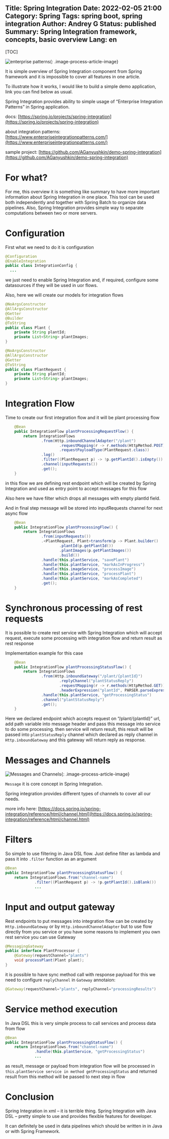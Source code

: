 Title: Spring Integration
Date: 2022-02-05 21:00
Category: Spring
Tags: spring boot, spring integration
Author: Andrey G
Status: published
Summary: Spring Integration framework, concepts, basic overview
Lang: en
---

[TOC]

![enterprise patterns](images/EIP_all_Vorschaubild.png){: .image-process-article-image}

It is simple overview of Spring Integration component from Spring framework and it is impossible to cover all features in one article.

To illustrate how it works, I would like to build a simple demo application, link you can find below as usual.

Spring Integration provides ability to simple usage of “Enterprise Integration Patterns” in Spring application.

docs: [https://spring.io/projects/spring-integration](https://spring.io/projects/spring-integration)

about integration patterns: [https://www.enterpriseintegrationpatterns.com/](https://www.enterpriseintegrationpatterns.com/)

sample project: [https://github.com/AGanyushkin/demo-spring-integration](https://github.com/AGanyushkin/demo-spring-integration)

# For what?

For me, this overview it is something like summary to have more important information about Spring Integration in one place. This tool can be used both independently and together with Spring Batch to organize data pipelines. Also, Spring Integration provides simple way to separate computations between two or more servers.

# Configuration

First what we need to do it is configuration

```java
@Configuration
@EnableIntegration
public class IntegrationConfig {
  ...
```

we just need to enable Spring Integration and, if required, configure some datasources if they will be used in uor flows.

Also, here we will create our models for integration flows

```java
@NoArgsConstructor
@AllArgsConstructor
@Getter
@Builder
@ToString
public class Plant {
    private String plantId;
    private List<String> plantImages;
}

@NoArgsConstructor
@AllArgsConstructor
@Getter
@ToString
public class PlantRequest {
    private String plantId;
    private List<String> plantImages;
}
```

# Integration Flow

Time to create our first integration flow and it will be plant processing flow

```java
    @Bean
    public IntegrationFlow plantProcessingRequestFlow() {
        return IntegrationFlows
                .from(Http.inboundChannelAdapter("/plant")
                        .requestMapping(r -> r.methods(HttpMethod.POST))
                        .requestPayloadType(PlantRequest.class))
                .log()
                .filter((PlantRequest p) -> !p.getPlantId().isEmpty())
                .channel(inputRequests())
                .get();
    }
```

in this flow we are defining rest endpoint which will be created by Spring Integration and used as entry point to accept messages for this flow

Also here we have filter which drops all messages with empty plantId field.

And in final step message will be stored into inputRequests channel for next async flow

```java
    @Bean
    public IntegrationFlow plantProcessingFlow() {
        return IntegrationFlows
                .from(inputRequests())
                .<PlantRequest, Plant>transform(p -> Plant.builder()
                        .plantId(p.getPlantId())
                        .plantImages(p.getPlantImages())
                        .build())
                .handle(this.plantService, "savePlant")
                .handle(this.plantService, "markAsInProgress")
                .handle(this.imageService, "processImage")
                .handle(this.plantService, "processPlant")
                .handle(this.plantService, "markAsCompleted")
                .get();
    }
```

# Synchronous processing of rest requests

It is possible to create rest service with Spring Integration which will accept request, execute some processing with integration flow and return result as rest response

Implementation example for this case

```java
    @Bean
    public IntegrationFlow plantProcessingStatusFlow() {
        return IntegrationFlows
                .from(Http.inboundGateway("/plant/{plantId}")
                        .replyChannel("plantStatusReply")
                        .requestMapping(r -> r.methods(HttpMethod.GET))
                        .headerExpression("plantId", PARSER.parseExpression("#pathVariables.plantId")))
                .handle(this.plantService, "getProcessingStatus")
                .channel("plantStatusReply")
                .get();
    }
```

Here we declared endpoint which accepts request on “/plant/{plantId}” url, add path variable into message header and pass this message into service to do some processing. then service will return result, this result will be passed into `plantStatusReply` channel which declared as reply channel in `Http.inboundGateway` and this gateway will return reply as response.

# Messages and Channels

![Messages and Channels](images/message.jpg){: .image-process-article-image}

`Message` it is core concept in Spring Integration.

Spring integration provides different types of channels to cover all our needs.

more info here: [https://docs.spring.io/spring-integration/reference/html/channel.html](https://docs.spring.io/spring-integration/reference/html/channel.html)

# Filters

So simple to use filtering in Java DSL flow. Just define filter as lambda and pass it into `.filter` function as an argument

```java
@Bean
public IntegrationFlow plantProcessingStatusFlow() {
    return IntegrationFlows.from("channel-name")
             .filter((PlantRequest p) -> !p.getPlantId().isBlank())
             ...
```

# Input and output gateway

Rest endpoints to put messages into integration flow can be created by `Http.inboundGateway` or by `Http.inboundChannelAdapter` but to use flow directly from you service or you have some reasons to implement you own rest service you can use Gateway

```java
@MessagingGateway
public interface PlantProcessor {
    @Gateway(requestChannel="plants")
    void processPlant(Plant plant);
}
```

it is possible to have sync method call with response payload for this we need to configure `replyChannel` in `Gateway` annotaion:

```java
@Gateway(requestChannel="plants", replyChannel="processingResults")
```

# Service method execution

In Java DSL this is very simple process to call services and process data from flow

```java
@Bean
public IntegrationFlow plantProcessingStatusFlow() {
    return IntegrationFlows.from("channel-name")
             .handle(this.plantService, "getProcessingStatus")
             ...
```

as result, message or payload from integration flow will be processed in `this.plantService service in method getProcessingStatus` and returned result from this method will be passed to next step in flow

# Conclusion

Spring Integration in xml – it is terrible thing. Spring Integration with Java DSL – pretty simple to use and provides flexible features for developer.

It can definitely be used in data pipelines which should be written in in Java or with Spring Framework.
